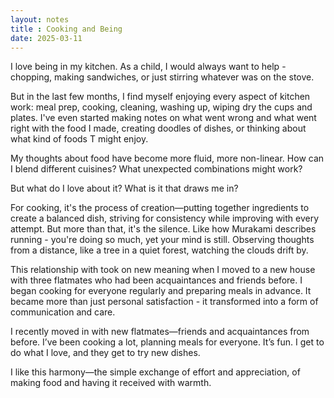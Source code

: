```yaml
---
layout: notes
title : Cooking and Being
date: 2025-03-11
---
```

I love being in my kitchen. As a child, I would always want to help - chopping, making sandwiches, or just stirring whatever was on the stove. 

But in the last few months, I find myself enjoying every aspect of kitchen work: meal prep, cooking, cleaning, washing up, wiping dry the cups and plates. I've even started making notes on what went wrong and what went right with the food I made, creating doodles of dishes, or thinking about what kind of foods T might enjoy.

My thoughts about food have become more fluid, more non-linear. How can I blend different cuisines? What unexpected combinations might work?

But what do I love about it? What is it that draws me in?

For cooking, it's the process of creation—putting together ingredients to create a balanced dish, striving for consistency while improving with every attempt. But more than that, it's the silence. Like how Murakami describes running - you're doing so much, yet your mind is still. Observing thoughts from a distance, like a tree in a quiet forest, watching the clouds drift by.

This relationship with took on new meaning when I moved to a new house with three flatmates who had been acquaintances and friends before. I began cooking for everyone regularly and preparing meals in advance. It became more than just personal satisfaction - it transformed into a form of communication and care.

I recently moved in with new flatmates—friends and acquaintances from before. I’ve been cooking a lot, planning meals for everyone. It’s fun. I get to do what I love, and they get to try new dishes.

I like this harmony—the simple exchange of effort and appreciation, of making food and having it received with warmth.
